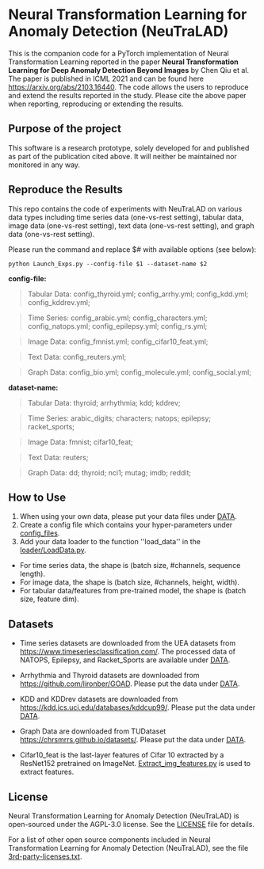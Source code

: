 # Neural Transformation Learning for Anomaly Detection (NeuTraLAD)

This is the companion code for a PyTorch implementation of Neural Transformation Learning reported in the paper
**Neural Transformation Learning for Deep Anomaly Detection Beyond Images** by Chen Qiu et al. 
The paper is published in ICML 2021 and can be found here https://arxiv.org/abs/2103.16440. 
The code allows the users to reproduce and extend the results reported in the study. Please cite the
above paper when reporting, reproducing or extending the results.

## Purpose of the project

This software is a research prototype, solely developed for and published as
part of the publication cited above. It will neither be maintained nor monitored in any way.

## Reproduce the Results

This repo contains the code of experiments with NeuTraLAD on various data types including time series data (one-vs-rest setting), tabular data, image data (one-vs-rest setting), text data (one-vs-rest setting), and graph data (one-vs-rest setting). 

Please run the command and replace \$# with available options (see below): 

```
python Launch_Exps.py --config-file $1 --dataset-name $2 
```

**config-file:** 

> Tabular Data: config_thyroid.yml; config_arrhy.yml; config_kdd.yml; config_kddrev.yml;

> Time Series: config_arabic.yml; config_characters.yml; config_natops.yml; config_epilepsy.yml; config_rs.yml;

> Image Data: config_fmnist.yml; config_cifar10_feat.yml; 

> Text Data: config_reuters.yml;

> Graph Data: config_bio.yml; config_molecule.yml; config_social.yml;

**dataset-name:** 

> Tabular Data: thyroid; arrhythmia; kdd; kddrev;

> Time Series: arabic_digits; characters; natops; epilepsy; racket_sports;

> Image Data: fmnist; cifar10_feat; 

> Text Data: reuters;

> Graph Data: dd; thyroid; nci1; mutag; imdb; reddit;

## How to Use
1. When using your own data, please put your data files under [DATA](DATA).
2. Create a config file which contains your hyper-parameters under [config_files](config_files).  
3. Add your data loader to the function ''load_data'' in the [loader/LoadData.py](loader/LoadData.py).
* For time series data, the shape is (batch size, #channels, sequence length).
* For image data, the shape is (batch size, #channels, height, width).
* For tabular data/features from pre-trained model, the shape is (batch size, feature dim).

## Datasets

* Time series datasets are downloaded from the UEA datasets from https://www.timeseriesclassification.com/.
The processed data of NATOPS, Epilepsy, and Racket_Sports are available under [DATA](DATA). 

* Arrhythmia and Thyroid datasets are downloaded from https://github.com/lironber/GOAD. Please put the data under [DATA](DATA).  

* KDD and KDDrev datasets are downloaded from https://kdd.ics.uci.edu/databases/kddcup99/. Please put the data under [DATA](DATA).  

* Graph Data are downloaded from TUDataset https://chrsmrrs.github.io/datasets/. Please put the data under [DATA](DATA).  

* Cifar10_feat is the last-layer features of Cifar 10 extracted by a ResNet152 pretrained on ImageNet. [Extract_img_features.py](Extract_img_features.py) is used to extract features.
## License

Neural Transformation Learning for Anomaly Detection (NeuTraLAD) is open-sourced under the AGPL-3.0 license. See the
[LICENSE](LICENSE) file for details.

For a list of other open source components included in Neural Transformation Learning for Anomaly Detection (NeuTraLAD), see the
file [3rd-party-licenses.txt](3rd-party-licenses.txt).